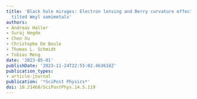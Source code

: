 ```yaml
---
title: 'Black hole mirages: Electron lensing and Berry curvature effects in inhomogeneously
  tilted Weyl semimetals'
authors:
- Andreas Haller
- Suraj Hegde
- Chen Xu
- Christophe De Beule
- Thomas L. Schmidt
- Tobias Meng
date: '2023-05-01'
publishDate: '2023-11-24T22:55:02.463618Z'
publication_types:
- article-journal
publication: '*SciPost Physics*'
doi: 10.21468/SciPostPhys.14.5.119
---
```

